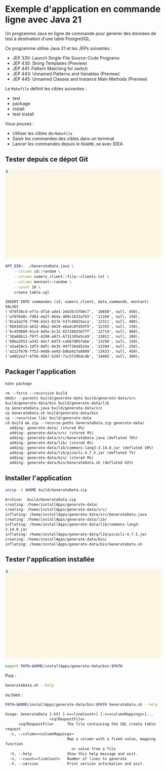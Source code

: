# Exemple d'application en commande ligne avec Java 21

Un programme Java en ligne de commande pour générer des données de test à destination d'une table PostgreSQL.

Ce programme utilise Java 21 et les JEPs suivantes :

- JEP 330: Launch Single-File Source-Code Programs
- JEP 430: String Templates (Preview)
- JEP 441: Pattern Matching for switch
- JEP 443: Unnamed Patterns and Variables (Preview)
- JEP 445: Unnamed Classes and Instance Main Methods (Preview)

Le `Makefile` définit les cibles suivantes :

- test
- package
- install
- test-install

Vous pouvez :

- Utiliser les cibles du `Makefile`
- Saisir les commandes des cibles dans un terminal
- Lancer les commandes depuis le `README.md` avec IDEA

## Tester depuis ce dépot Git

![Tester en mode "dev"](../../images/GenerateData.gif)

```bash
APP_DIR=. ./GenerateData.java \
	--column id::random \
	--column numero_client::file::clients.txt \
	--column montant::random \
	--count 10 \
	create_table.sql
```

```console
INSERT INTO commandes (id, numero_client, date_commande, montant)
VALUES
('d7df38cd-ef7a-4f1d-ade1-2eb35c5fb0c7', '10850', null, 450),
('a76f648c-fd83-4a2f-864e-409c1633a793', '11204', null, 150),
('01a3a2f0-7790-42e1-827e-537c40d16aca', '12311', null, 400),
('9b01651d-a632-48a2-b629-e6adc8fd59f9', '12355', null, 150),
('6c459800-01c4-445e-bc32-65728b5567ff', '12714', null, 400),
('38a68b11-f97f-4298-a871-67313d5e5ce9', '13011', null, 200),
('90ba3553-a342-44c7-8df3-ca667d05fabe', '13256', null, 150),
('a5a459c5-1df3-4dfc-9e35-94ff364d524a', '13394', null, 250),
('a212f678-ff53-44d8-ae93-bd6a927a8889', '13433', null, 450),
('a4052e27-6f56-4567-b297-71c5729bdcdb', '14405', null, 300);
```

## Packager l'application

```bash
make package
```

```console
rm --force --recursive build
mkdir --parents build/generate-data build/generate-data/src build/generate-data/bin build/generate-data/lib
cp GenerateData.java build/generate-data/src
cp GenerateData.sh build/generate-data/bin
cp --recursive lib/ build/generate-data
cd build && zip --recurse-paths GenerateData.zip generate-data/
  adding: generate-data/ (stored 0%)
  adding: generate-data/src/ (stored 0%)
  adding: generate-data/src/GenerateData.java (deflated 76%)
  adding: generate-data/lib/ (stored 0%)
  adding: generate-data/lib/commons-lang3-3.14.0.jar (deflated 10%)
  adding: generate-data/lib/picocli-4.7.5.jar (deflated 7%)
  adding: generate-data/bin/ (stored 0%)
  adding: generate-data/bin/GenerateData.sh (deflated 42%)
```

## Installer l'application

```bash
unzip -d $HOME build/GenerateData.zip
```

```console
Archive:  build/GenerateData.zip
creating: /home/installApps/generate-data/
creating: /home/installApps/generate-data/src/
inflating: /home/installApps/generate-data/src/GenerateData.java  
creating: /home/installApps/generate-data/lib/
inflating: /home/installApps/generate-data/lib/commons-lang3-3.14.0.jar  
inflating: /home/installApps/generate-data/lib/picocli-4.7.5.jar  
creating: /home/installApps/generate-data/bin/
inflating: /home/installApps/generate-data/bin/GenerateData.sh  
```

## Tester l'application installée

![Tester l'application installée](../../images/GenerateDataInstall.gif)

```bash
export PATH=$HOME/installApps/generate-data/bin:$PATH
```

Puis :

```bash
GenerateData.sh --help
```

ou bien :

```bash
PATH=$HOME/installApps/generate-data/bin:$PATH GenerateData.sh --help
```

```console
Usage: GenerateData [-hV] [-n=<lineCount>] [-c=<columnMappings>]...
                    <sqlRequestFile>
      <sqlRequestFile>      The file containing the SQL create table request
  -c, --column=<columnMappings>
                            Map a column with a fixed value, mapping function
                              or value from a file
  -h, --help                Show this help message and exit.
  -n, --count=<lineCount>   Number of lines to generate
  -V, --version             Print version information and exit.
```
